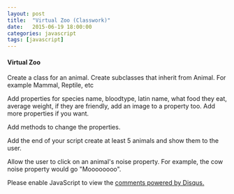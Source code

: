 ```yaml
---
layout: post
title:  "Virtual Zoo (Classwork)"
date:   2015-06-19 18:00:00
categories: javascript
tags: [javascript]
---
```



<h4>Virtual Zoo</h4>
<p>Create a class for an animal. Create subclasses that inherit from Animal.  For example Mammal, Reptile, etc</p>
<p>Add properties for species name, bloodtype, latin name, what food they eat, average weight, if they are friendly, add an image to a property too.  Add more properties if you want.</p>
<p>Add methods to change the properties.</p>
<p>Add the end of your script create at least 5 animals and show them to the user.</p>
<p>Allow the user to click on an animal's noise property.  For example, the cow noise property would go "Moooooooo".</p>


<div id="disqus_thread"></div>
<script type="text/javascript">
    /* * * CONFIGURATION VARIABLES * * */
    var disqus_shortname = 'devschool';

    /* * * DON'T EDIT BELOW THIS LINE * * */
    (function() {
        var dsq = document.createElement('script'); dsq.type = 'text/javascript'; dsq.async = true;
        dsq.src = '//' + disqus_shortname + '.disqus.com/embed.js';
        (document.getElementsByTagName('head')[0] || document.getElementsByTagName('body')[0]).appendChild(dsq);
    })();
</script>
<noscript>Please enable JavaScript to view the <a href="https://disqus.com/?ref_noscript" rel="nofollow">comments powered by Disqus.</a></noscript>
